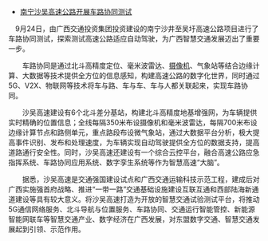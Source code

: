 - [南宁沙吴高速公路开展车路协同测试](http://news.21csp.com.cn/c3/202110/11409915.html)

　9月24日，由广西交通投资集团投资建设的南宁沙井至吴圩高速公路项目进行了车路协同测试，探索测试高速公路适应自动驾驶，为广西智慧交通发展迈出了重要一步。

　　车路协同是通过北斗高精度定位、毫米波雷达、[摄像机](http://b2b.21csp.com.cn/key/%C9%E3%CF%F1%BB%FA.html)、气象站等结合边缘计算、大数据等技术提供全方位的信息感知，构建高速公路的数字化世界，同时通过5G、V2X、物联网等技术将车与路、车与车、车与人都关联起来，实现车路协同。

　　沙吴高速建设有6个北斗差分基站，构建北斗高精度地基增强网，为车辆提供实时精确的位置信息；全线每隔350米布设摄像机和毫米波雷达，每隔700米布设边缘计算节点和路侧单元，重点路段布设微气象站，通过大数据平台分析，极大提高事件识别、发布和处理速度，为车辆实现自动驾驶提供全方位的数据支持，提高道路通行安全性。同时，沙吴高速还建设有一个综合云控平台，融合高速公路应急指挥系统、车路协同应用系统、数字孪生系统等作为智慧高速“大脑”。

　　据悉，沙吴高速是交通强国建设试点和广西交通运输科技示范工程，建成后对广西实施强首府战略、推进“一带一路”交通基础设施建设互联互通和西部陆海新通道建设等具有较大意义。将沙吴高速打造为开放的智慧交通试验测试平台，将推动5G通信网络服务、北斗导航与位置服务、车路协同、交通运行智能管控、新能源智能网联车等智慧交通产业、数字经济在广西发展，对东盟数字交通、智慧交通发展起到引领、示范作用。

